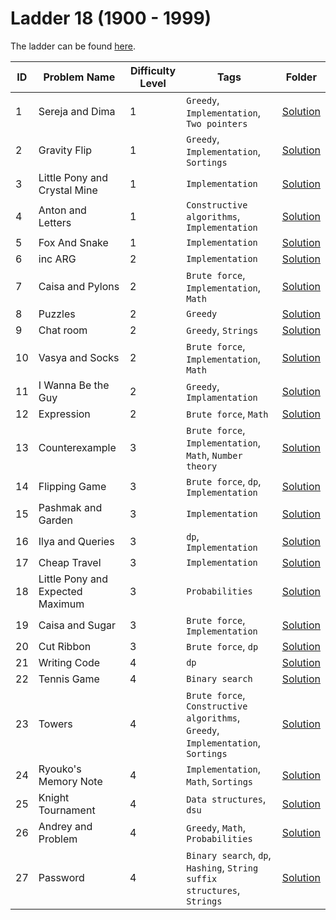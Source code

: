 # Ladder 18 (1900 - 1999)

The ladder can be found [here](https://a2oj.netlify.app/ladder18).

| ID  | Problem Name                     | Difficulty Level | Tags                                                                             | Folder             |
| --- | -------------------------------- | ---------------- | -------------------------------------------------------------------------------- | ------------------ |
| 1   | Sereja and Dima                  | 1                | `Greedy`, `Implementation`, `Two pointers`                                       | [Solution](./001/) |
| 2   | Gravity Flip                     | 1                | `Greedy`, `Implementation`, `Sortings`                                           | [Solution](./002/) |
| 3   | Little Pony and Crystal Mine     | 1                | `Implementation`                                                                 | [Solution](./003/) |
| 4   | Anton and Letters                | 1                | `Constructive algorithms`, `Implementation`                                      | [Solution](./004/) |
| 5   | Fox And Snake                    | 1                | `Implementation`                                                                 | [Solution](./005/) |
| 6   | inc ARG                          | 2                | `Implementation`                                                                 | [Solution](./006/) |
| 7   | Caisa and Pylons                 | 2                | `Brute force`, `Implementation`, `Math`                                          | [Solution](./007/) |
| 8   | Puzzles                          | 2                | `Greedy`                                                                         | [Solution](./008/) |
| 9   | Chat room                        | 2                | `Greedy`, `Strings`                                                              | [Solution](./009/) |
| 10  | Vasya and Socks                  | 2                | `Brute force`, `Implementation`, `Math`                                          | [Solution](./010/) |
| 11  | I Wanna Be the Guy               | 2                | `Greedy`, `Implamentation`                                                       | [Solution](./011/) |
| 12  | Expression                       | 2                | `Brute force`, `Math`                                                            | [Solution](./012/) |
| 13  | Counterexample                   | 3                | `Brute force`, `Implementation`, `Math`, `Number theory`                         | [Solution](./013/) |
| 14  | Flipping Game                    | 3                | `Brute force`, `dp`, `Implementation`                                            | [Solution](./014/) |
| 15  | Pashmak and Garden               | 3                | `Implementation`                                                                 | [Solution](./015/) |
| 16  | Ilya and Queries                 | 3                | `dp`, `Implementation`                                                           | [Solution](./16/)  |
| 17  | Cheap Travel                     | 3                | `Implementation`                                                                 | [Solution](./17/)  |
| 18  | Little Pony and Expected Maximum | 3                | `Probabilities`                                                                  | [Solution](./018/) |
| 19  | Caisa and Sugar                  | 3                | `Brute force`, `Implementation`                                                  | [Solution](./019/) |
| 20  | Cut Ribbon                       | 3                | `Brute force`, `dp`                                                              | [Solution](./020/) |
| 21  | Writing Code                     | 4                | `dp`                                                                             | [Solution](./021/) |
| 22  | Tennis Game                      | 4                | `Binary search`                                                                  | [Solution](./022/) |
| 23  | Towers                           | 4                | `Brute force`, `Constructive algorithms`, `Greedy`, `Implementation`, `Sortings` | [Solution](./023/) |
| 24  | Ryouko's Memory Note             | 4                | `Implementation`, `Math`, `Sortings`                                             | [Solution](./024/) |
| 25  | Knight Tournament                | 4                | `Data structures`, `dsu`                                                         | [Solution](./025/) |
| 26  | Andrey and Problem               | 4                | `Greedy`, `Math`, `Probabilities`                                                | [Solution](./026/) |
| 27  | Password                         | 4                | `Binary search`, `dp`, `Hashing`, `String suffix structures`, `Strings`          | [Solution](./027/) |
